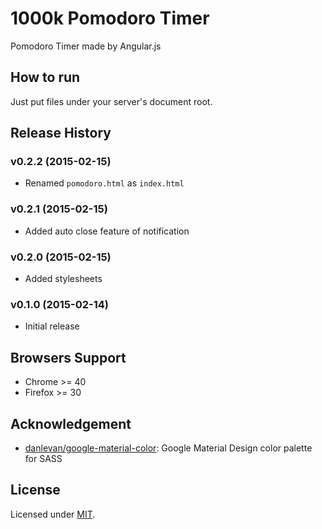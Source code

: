 1000k Pomodoro Timer
====================
Pomodoro Timer made by Angular.js


How to run
----------
Just put files under your server's document root.


Release History
---------------
### v0.2.2 (2015-02-15)
- Renamed `pomodoro.html` as `index.html`

### v0.2.1 (2015-02-15)
- Added auto close feature of notification

### v0.2.0 (2015-02-15)
- Added stylesheets

### v0.1.0 (2015-02-14)
- Initial release


Browsers Support
----------------
- Chrome >= 40
- Firefox >= 30


Acknowledgement
---------------
- [danlevan/google-material-color](https://github.com/danlevan/google-material-color): Google Material Design color palette for SASS


License
-------
Licensed under [MIT](./LICENSE).
